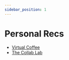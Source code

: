 ```yaml
---
sidebar_position: 1
---
```


# Personal Recs

- [Virtual Coffee](https://virtualcoffee.io/join)
- [The Collab Lab](https://the-collab-lab.codes/)
